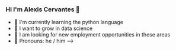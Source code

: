 ### Hi I'm Alexis Cervantes 👋 

- 🔭 I'm currently learning the python language
- 👯 I want to grow in data science
- 🤔 I am looking for new employment opportunities in these areas
- 💬 Pronouns: he / him
-->
